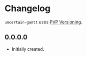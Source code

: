 # Changelog

`uncertain-gantt` uses [PVP Versioning][1].

## 0.0.0.0

* Initially created.

[1]: https://pvp.haskell.org
